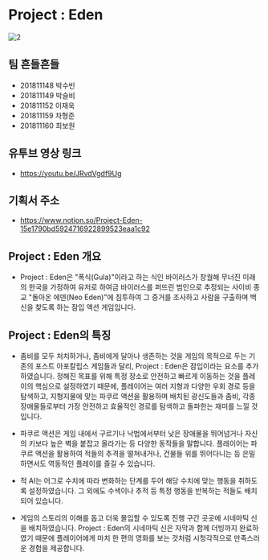 # Project : Eden
![2](https://user-images.githubusercontent.com/56291868/119263897-e6f6b980-bc1b-11eb-806a-296b29fcfe38.jpg)
## 팀 흔들흔들
- 201811148 박수빈
- 201811149 박슬비
- 201811152 이재욱
- 201811159 차형준
- 201811160 최보원
## 유투브 영상 링크
- https://youtu.be/JRvdVgdf9Ug
## 기획서 주소
- https://www.notion.so/Project-Eden-15e1790bd5924716922899523eaa1c92
## Project : Eden 개요
- Project : Eden은 "폭식(Gula)"이라고 하는 식인 바이러스가 창궐해 무너진 미래의 한국을 가정하여 유저로 하여금 바이러스를 퍼뜨린 범인으로 추정되는 사이비 종교 "돌아온 에덴(Neo Eden)"에 침투하여 그 증거를 조사하고 사람을 구출하며 백신을 찾도록 하는 잠입 액션 게임입니다.

## Project : Eden의 특징
- 좀비를 모두 처치하거나, 좀비에게 달아나 생존하는 것을 게임의 목적으로 두는 기존의 포스트 아포칼립스 게임들과 달리, Project : Eden은 잠입이라는 요소를 추가하였습니다. 정해진 목표를 위해 특정 장소로 안전하고 빠르게 이동하는 것을 플레이의 핵심으로 설정하였기 때문에, 플레이어는 여러 지형과 다양한 우회 경로 등을 탐색하고, 지형지물에 맞는 파쿠르 액션을 활용하며 배치된 광신도들과 좀비, 각종 장애물들로부터 가장 안전하고 효율적인 경로를 탐색하고 돌파한는 재미를 느낄 것입니다.

- 파쿠르 액션은 게임 내에서 구르기나 낙법에서부터 낮은 장애물을 뛰어넘거나 자신의 키보다 높은 벽을 붙잡고 올라가는 등 다양한 동작들을 말합니다. 플레이어는 파쿠르 액션을 활용하여 적들의 추격을 떨쳐내거나, 건물들 위를 뛰어다니는 등 은밀하면서도 역동적인 플레이를 즐길 수 있습니다.

- 적 AI는 어그로 수치에 따라 변화하는 단계를 두어 해당 수치에 맞는 행동을 취하도록 설정하였습니다. 그 외에도 수색이나 추적 등 특정 행동을 반복하는 적들도 배치되어 있습니다.

- 게임의 스토리의 이해를 돕고 더욱 몰입할 수 있도록 진행 구간 곳곳에 시네마틱 신을 배치하였습니다. Project : Eden의 시네마틱 신은 자막과 함께 더빙까지 완료하였기 때문에 플레이어에게 마치 한 편의 영화를 보는 것처럼 시청각적으로 만족스러운 경험을 제공합니다.
